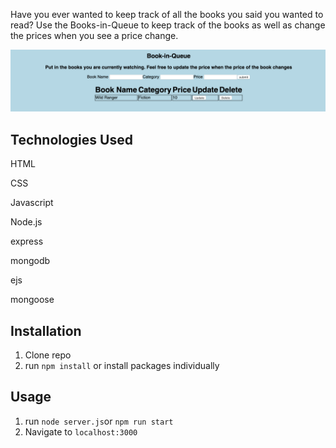 
Have you ever wanted to keep track of all the books you said you wanted to read? Use the Books-in-Queue to keep track of the books as well as change the prices when you see a price change.








![](public/img/background.png)
## Technologies Used
HTML

CSS

Javascript

Node.js

express

mongodb

ejs

mongoose


## Installation

1. Clone repo
2. run `npm install`
or install packages individually

## Usage

1. run `node server.js`or `npm run start`
2. Navigate to `localhost:3000`


